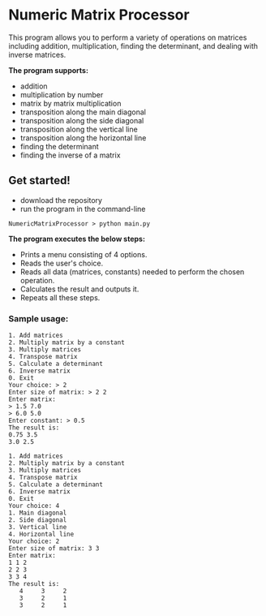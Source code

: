 # Numeric Matrix Processor 

This program allows you to perform a variety of operations on matrices including addition, multiplication, finding the determinant, and dealing with inverse matrices.

**The program supports:**

- addition
- multiplication by number
- matrix by matrix multiplication
- transposition along the main diagonal
- transposition along the side diagonal
- transposition along the vertical line
- transposition along the horizontal line
- finding the determinant
- finding the inverse of a matrix

## Get started!
- download the repository
- run the program in the command-line
```
NumericMatrixProcessor > python main.py
```
**The program executes the below steps:**
- Prints a menu consisting of 4 options. 
- Reads the user's choice.
- Reads all data (matrices, constants) needed to perform the chosen operation. 
- Calculates the result and outputs it. 
- Repeats all these steps.

### Sample usage:
```
1. Add matrices
2. Multiply matrix by a constant
3. Multiply matrices
4. Transpose matrix
5. Calculate a determinant
6. Inverse matrix
0. Exit
Your choice: > 2
Enter size of matrix: > 2 2
Enter matrix:
> 1.5 7.0
> 6.0 5.0
Enter constant: > 0.5
The result is:
0.75 3.5
3.0 2.5
```
```
1. Add matrices
2. Multiply matrix by a constant
3. Multiply matrices
4. Transpose matrix
5. Calculate a determinant
6. Inverse matrix
0. Exit
Your choice: 4
1. Main diagonal
2. Side diagonal
3. Vertical line
4. Horizontal line
Your choice: 2
Enter size of matrix: 3 3
Enter matrix:
1 1 2
2 2 3
3 3 4
The result is:
   4     3     2 
   3     2     1 
   3     2     1
```